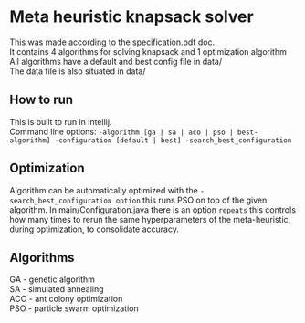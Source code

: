 # Meta heuristic knapsack solver

This was made according to the specification.pdf doc.  
It contains 4 algorithms for solving knapsack and 1 optimization algorithm  
All algorithms have a default and best config file in data/  
The data file is also situated in data/

## How to run

This is built to run in intellij.  
Command line options:
```-algorithm [ga | sa | aco | pso | best-algorithm] -configuration [default | best] -search_best_configuration```

## Optimization

Algorithm can be automatically optimized with the ```-search_best_configuration option``` this runs PSO on top of the given algorithm. In main/Configuration.java there is an option ```repeats``` this controls how many times to rerun the same hyperparameters of the meta-heuristic, during optimization, to consolidate accuracy.

## Algorithms
GA - genetic algorithm  
SA - simulated annealing  
ACO - ant colony optimization  
PSO - particle swarm optimization

